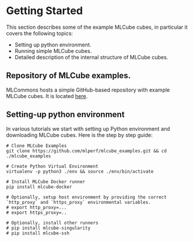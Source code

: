 # Getting Started

This section describes some of the example MLCube cubes, in particular it covers the following topics:

- Setting up python environment.
- Running simple MLCube cubes.
- Detailed description of the internal structure of MLCube cubes.


## Repository of MLCube examples.
MLCommons hosts a simple GitHub-based repository with example MLCube cubes. It is located [here](https://github.com/mlperf/cube_examples).


## Setting-up python environment
In various tutorials we start with setting up Python environment and downloading MLCube cubes. Here is the step by step guide:
```
# Clone MLCube Examples
git clone https://github.com/mlperf/mlcube_examples.git && cd ./mlcube_examples

# Create Python Virtual Environment
virtualenv -p python3 ./env && source ./env/bin/activate

# Install MLCube Docker runner 
pip install mlcube-docker

# Optionally, setup host environment by providing the correct `http_proxy` and `https_proxy` environmental variables.
# export http_proxy=...
# export https_proxy=..

# Optionally, install other runners
# pip install mlcube-singularity
# pip install mlcube-ssh
``` 

